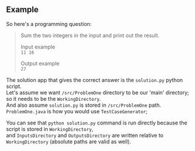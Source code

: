 ## Example
So here's a programming question:

> Sum the two integers in the input and print out the result.  
>   
> Input example  
> ``11 16``  
> 
> Output example  
> ``27``

The solution app that gives the correct answer is the `solution.py` python script.  
Let's assume we want `/src/ProblemOne` directory to be our 'main' directory; so it needs to be the `WorkingDirectory`.  
And also assume `solution.py` is stored in `/src/ProblemOne` path. `ProblemOne.java` is how you would use `TestCaseGenerator`;  
  
You can see that `python solution.py` command is run directly because the script is stored in `WorkingDirectory`,  
and `InputsDirectory` and `OutputsDirectory` are written relative to `WorkingDirectory` (absolute paths are valid as well).
